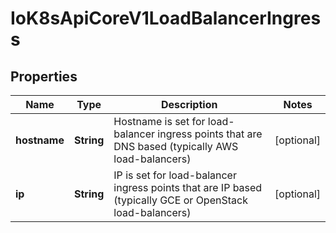 
# IoK8sApiCoreV1LoadBalancerIngress

## Properties
Name | Type | Description | Notes
------------ | ------------- | ------------- | -------------
**hostname** | **String** | Hostname is set for load-balancer ingress points that are DNS based (typically AWS load-balancers) |  [optional]
**ip** | **String** | IP is set for load-balancer ingress points that are IP based (typically GCE or OpenStack load-balancers) |  [optional]



